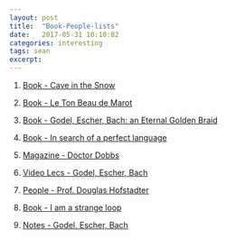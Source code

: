 ```yaml
---
layout: post
title:  "Book-People-lists"
date:   2017-05-31 10:10:02
categories: interesting
tags: sean
excerpt:
---
```


1. [Book - Cave in the Snow]()

2. [Book - Le Ton Beau de Marot]()

3. [Book - Godel, Escher, Bach: an Eternal Golden Braid]()

4. [Book - In search of a perfect language]()

5. [Magazine - Doctor Dobbs]()

6. [Video Lecs - Godel, Escher, Bach](https://www.youtube.com/watch?v=5jFhq3Rj6DI)

7. [People - Prof. Douglas Hofstadter]()

8. [Book - I am a strange loop]()

9. [Notes - Godel, Escher, Bach](https://ocw.mit.edu/high-school/humanities-and-social-sciences/godel-escher-bach/lecture-notes/)
